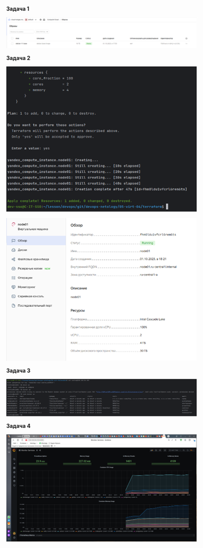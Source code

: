 **Задача 1**

![debian-11-base](./src/debian-11-base.png)

**Задача 2**

![terraform_plan_apply](./src/terraform_plan_apply.png)

![terraform_vm_created](./src/terraform_vm_created.png)

**Задача 3**

![ansible_playbook](./src/ansible_playbook.png)

**Задача 4**

![grafana](./src/grafana.png)